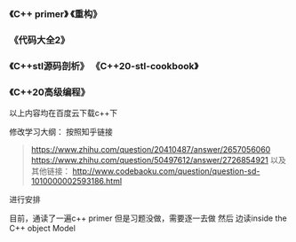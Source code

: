 ### 《C++ primer》 《重构》
### 《代码大全2》
### 《C++stl源码剖析》 《C++20-stl-cookbook》
### 《C++20高级编程》

以上内容均在百度云下载c++下

修改学习大纲：
按照知乎链接
> https://www.zhihu.com/question/20410487/answer/2657056060
> https://www.zhihu.com/question/50497612/answer/2726854921
以及其他链接：
> http://www.codebaoku.com/question/question-sd-1010000002593186.html

进行安排

目前，通读了一遍c++ primer 但是习题没做，需要逐一去做
然后 边读inside the C++ object Model
